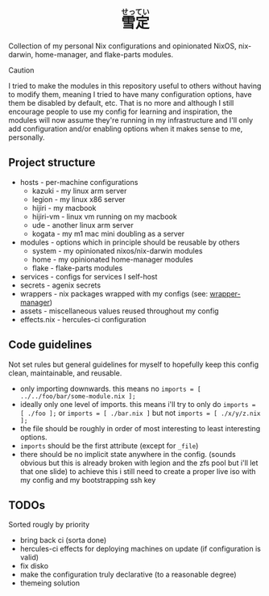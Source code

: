<h1 align="center">
<ruby>
  雪定<rp>(</rp><rt>せってい</rt><rp>)</rp>
</ruby>
</h1>
Collection of my personal Nix configurations and opinionated NixOS, nix-darwin, home-manager, and flake-parts modules.

> [!CAUTION]
> I tried to make the modules in this repository useful to others without having
> to modify them, meaning I tried to have many configuration options, have them
> be disabled by default, etc. That is no more and although I still encourage
> people to use my config for learning and inspiration, the modules will now
> assume they're running in my infrastructure and I'll only add configuration
> and/or enabling options when it makes sense to me, personally.

## Project structure

- hosts - per-machine configurations
  - kazuki - my linux arm server
  - legion - my linux x86 server
  - hijiri - my macbook
  - hijiri-vm - linux vm running on my macbook
  - ude - another linux arm server
  - kogata - my m1 mac mini doubling as a server
- modules - options which in principle should be reusable by others
  - system - my opinionated nixos/nix-darwin modules
  - home - my opinionated home-manager modules
  - flake - flake-parts modules
- services - configs for services I self-host
- secrets - agenix secrets
- wrappers - nix packages wrapped with my configs (see:
  [wrapper-manager](https://github.com/viperML/wrapper-manager))
- assets - miscellaneous values reused throughout my config
- effects.nix - hercules-ci configuration

## Code guidelines

Not set rules but general guidelines for myself to hopefully keep this config
clean, maintainable, and reusable.

- only importing downwards. this means no
  `imports = [ ../../foo/bar/some-module.nix ];`
- ideally only one level of imports. this means i'll try to only do
  `imports = [ ./foo ];` or `imports = [ ./bar.nix ]` but not
  `imports = [ ./x/y/z.nix ];`
- the file should be roughly in order of most interesting to least interesting
  options.
- `imports` should be the first attribute (except for `_file`)
- there should be no implicit state anywhere in the config. (sounds obvious but
  this is already broken with legion and the zfs pool but i'll let that one
  slide) to achieve this i still need to create a proper live iso with my config
  and my bootstrapping ssh key

## TODOs

Sorted rougly by priority

- bring back ci (sorta done)
- hercules-ci effects for deploying machines on update (if configuration is
  valid)
- fix disko
- make the configuration truly declarative (to a reasonable degree)
- themeing solution
